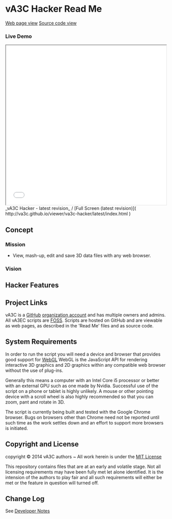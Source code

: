 vA3C Hacker Read Me
===
[Web page view]( http://va3c.github.io/viewer/va3c-hacker/ "View files with docBrowser" )
[Source code view]( https://github.com/va3c/viewer/tree/gh-pages/va3c-hacker "View files with GitHub")

### Live Demo

<iframe src="../latest/index.html" width=100% height=500px class='overview' >
There is an `iframe` here. It is not visible when viewed via github.com. To view, please click 'Web page view' above.
</iframe>
_vA3C Hacker - latest revision_ / [Full Screen (latest revision)]( http://va3c.github.io/viewer/va3c-hacker/latest/index.html )


## Concept

### Mission  
<!-- a statement of a rationale, applicable now as well as in the future -->
* View, mash-up, edit and save 3D data files with any web browser.


### Vision  
<!--  a descriptive picture of a desired future state -->


## Hacker Features
<!-- and benefits -->




## Project Links
vA3C is a [GitHub]( http://github.com) [organization account]( https://help.github.com/articles/what-s-the-difference-between-user-and-organization-accounts ) and has multiple owners and admins. 
All vA3EC scripts are [FOSS]( https://en.wikipedia.org/wiki/Free_and_open-source_software ).
Scripts are hosted on GitHub and are viewable as web pages, as described in the 'Read Me' files and as source code.

## System Requirements

In order to run the script you will need a device and browser that provides good support for [WebGL](http://get.webgl.org/)
WebGL is the JavaScript API for rendering interactive 3D graphics and 2D graphics within any compatible web browser without the use of plug-ins. 

Generally this means a computer with an Intel Core i5 processor or better with an external GPU such as one made by Nvidia. 
Successful use of the script on a phone or tablet is highly unlikely. 
A mouse or other pointing device with a scroll wheel is also highly recommended so that you can zoom, pant and rotate in 3D.
 
The script is currently being built and tested with the Google Chrome browser. 
Bugs on browsers other than Chrome need not be reported until such time as the work settles down and an effort to support more browsers is initiated.


## Copyright and License

copyright &copy; 2014 vA3C authors ~ 
All work herein is under the [MIT License]( https://github.com/va3c/va3c.github.io/blob/master/LICENSE )

This repository contains files that are at an early and volatile stage. Not all licensing requirements may have been fully met let alone identified. It is the intension of the authors to play fair and all such requirements will either be met or the feature in question will turned off.


## Change Log

See [Developer Notes]( read-dev-notes.md )

